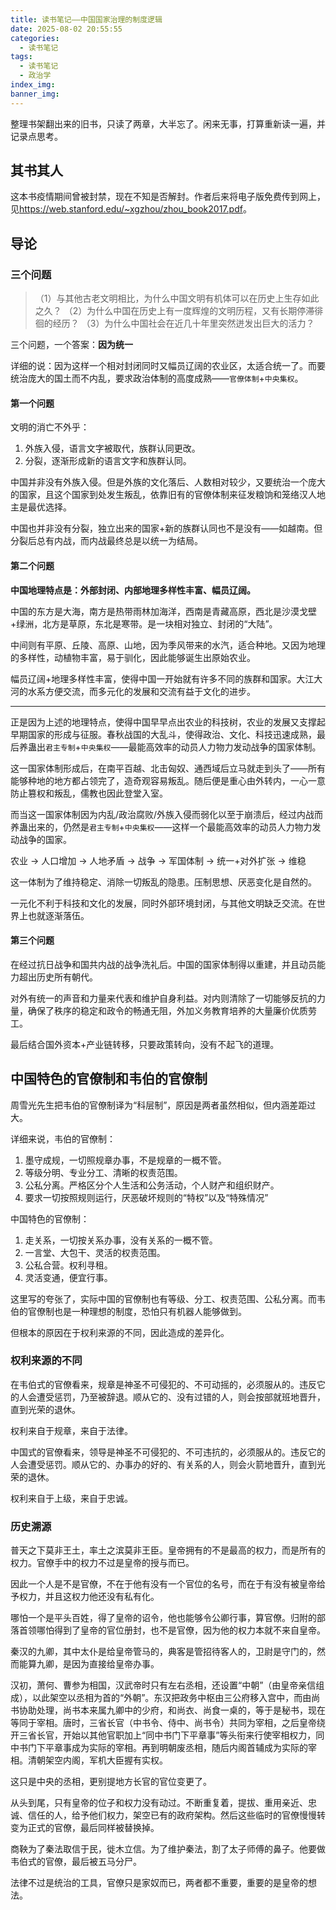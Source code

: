 ```yaml
---
title: 读书笔记——中国国家治理的制度逻辑
date: 2025-08-02 20:55:55
categories:
  - 读书笔记
tags:
  - 读书笔记
  - 政治学
index_img:
banner_img:
---
```


整理书架翻出来的旧书，只读了两章，大半忘了。闲来无事，打算重新读一遍，并记录点思考。

<!-- more -->

## 其书其人

这本书疫情期间曾被封禁，现在不知是否解封。作者后来将电子版免费传到网上，见<https://web.stanford.edu/~xgzhou/zhou_book2017.pdf>。

## 导论

### 三个问题

> （1）与其他古老文明相比，为什么中国文明有机体可以在历史上生存如此之久？
> （2）为什么中国在历史上有一度辉煌的文明历程，又有长期停滞徘徊的经历？
> （3）为什么中国社会在近几十年里突然迸发出巨大的活力？

三个问题，一个答案：**因为统一**

详细的说：因为这样一个相对封闭同时又幅员辽阔的农业区，太适合统一了。而要统治庞大的国土而不内乱，要求政治体制的高度成熟——`官僚体制`+`中央集权`。

#### 第一个问题

文明的消亡不外乎：

1. 外族入侵，语言文字被取代，族群认同更改。
2. 分裂，逐渐形成新的语言文字和族群认同。

中国并非没有外族入侵。但是外族的文化落后、人数相对较少，又要统治一个庞大的国家，且这个国家到处发生叛乱，依靠旧有的官僚体制来征发粮饷和笼络汉人地主是最优选择。

中国也并非没有分裂，独立出来的国家+新的族群认同也不是没有——如越南。但分裂后总有内战，而内战最终总是以统一为结局。

#### 第二个问题

**中国地理特点是：外部封闭、内部地理多样性丰富、幅员辽阔。**

中国的东方是大海，南方是热带雨林加海洋，西南是青藏高原，西北是沙漠戈壁+绿洲，北方是草原，东北是寒带。是一块相对独立、封闭的“大陆”。

中间则有平原、丘陵、高原、山地，因为季风带来的水汽，适合种地。又因为地理的多样性，动植物丰富，易于驯化，因此能够诞生出原始农业。

幅员辽阔+地理多样性丰富，使得中国一开始就有许多不同的族群和国家。大江大河的水系方便交流，而多元化的发展和交流有益于文化的进步。

---

正是因为上述的地理特点，使得中国早早点出农业的科技树，农业的发展又支撑起早期国家的形成与征服。春秋战国的大乱斗，使得政治、文化、科技迅速成熟，最后养蛊出`君主专制`+`中央集权`——最能高效率的动员人力物力发动战争的国家体制。

这一国家体制形成后，在南平百越、北击匈奴、通西域后立马就走到头了——所有能够种地的地方都占领完了，造奇观容易叛乱。随后便是重心由外转内，一心一意防止篡权和叛乱，儒教也因此登堂入室。

而当这一国家体制因为内乱/政治腐败/外族入侵而弱化以至于崩溃后，经过内战而养蛊出来的，仍然是`君主专制`+`中央集权`——这样一个最能高效率的动员人力物力发动战争的国家。

农业 -> 人口增加 -> 人地矛盾 -> 战争 -> 军国体制 -> 统一+对外扩张 -> 维稳

这一体制为了维持稳定、消除一切叛乱的隐患。压制思想、厌恶变化是自然的。

一元化不利于科技和文化的发展，同时外部环境封闭，与其他文明缺乏交流。在世界上也就逐渐落伍。

#### 第三个问题

在经过抗日战争和国共内战的战争洗礼后。中国的国家体制得以重建，并且动员能力超出历史所有朝代。

对外有统一的声音和力量来代表和维护自身利益。对内则清除了一切能够反抗的力量，确保了秩序的稳定和政令的畅通无阻，外加义务教育培养的大量廉价优质劳工。

最后结合国外资本+产业链转移，只要政策转向，没有不起飞的道理。

## 中国特色的官僚制和韦伯的官僚制

周雪光先生把韦伯的官僚制译为“科层制”，原因是两者虽然相似，但内涵差距过大。

详细来说，韦伯的官僚制：

1. 墨守成规，一切照规章办事，不是规章的一概不管。
2. 等级分明、专业分工、清晰的权责范围。
3. 公私分离。严格区分个人生活和公务活动，个人财产和组织财产。
4. 要求一切按照规则运行，厌恶破坏规则的“特权”以及“特殊情况”

中国特色的官僚制：

1. 走关系，一切按关系办事，没有关系的一概不管。
2. 一言堂、大包干、灵活的权责范围。
3. 公私合营。权利寻租。
4. 灵活变通，便宜行事。

这里写的夸张了，实际中国的官僚制也有等级、分工、权责范围、公私分离。而韦伯的官僚制也是一种理想的制度，恐怕只有机器人能够做到。

但根本的原因在于权利来源的不同，因此造成的差异化。

### 权利来源的不同

在韦伯式的官僚看来，规章是神圣不可侵犯的、不可动摇的，必须服从的。违反它的人会遭受惩罚，乃至被辞退。顺从它的、没有过错的人，则会按部就班地晋升，直到光荣的退休。

权利来自于规章，来自于法律。

中国式的官僚看来，领导是神圣不可侵犯的、不可违抗的，必须服从的。违反它的人会遭受惩罚。顺从它的、办事办的好的、有关系的人，则会火箭地晋升，直到光荣的退休。

权利来自于上级，来自于忠诚。

### 历史溯源

普天之下莫非王土，率土之滨莫非王臣。皇帝拥有的不是最高的权力，而是所有的权力。官僚手中的权力不过是皇帝的授与而已。

因此一个人是不是官僚，不在于他有没有一个官位的名号，而在于有没有被皇帝给予权力，并且这权力他还没有私有化。

哪怕一个是平头百姓，得了皇帝的诏令，他也能够令公卿行事，算官僚。归附的部落首领哪怕得到了皇帝的官位册封，也不是官僚，因为他的权力本就不来自皇帝。

秦汉的九卿，其中太仆是给皇帝管马的，典客是管招待客人的，卫尉是守门的，然而能算九卿，是因为直接给皇帝办事。

汉初，萧何、曹参为相国，汉武帝时只有左右丞相，还设置“中朝”（由皇帝亲信组成），以此架空以丞相为首的“外朝”。东汉把政务中枢由三公府移入宫中，而由尚书协助处理，尚书本来属九卿中的少府，和尚衣、尚食一桌的，等于是秘书，现在等同于宰相。唐时，三省长官（中书令、侍中、尚书令）共同为宰相，之后皇帝绕开三省长官，开始以其他官职加上“同中书门下平章事”等头衔来行使宰相权力，同中书门下平章事成为实际的宰相。再到明朝废丞相，随后内阁首辅成为实际的宰相。清朝架空内阁，军机大臣握有实权。

这只是中央的丞相，更别提地方长官的官位变更了。

从头到尾，只有皇帝的位子和权力没有动过。不断重复着，提拔、重用亲近、忠诚、信任的人，给予他们权力，架空已有的政府架构。然后这些临时的官僚慢慢转变为正式的官僚，最后同样被替换掉。

商鞅为了秦法取信于民，徙木立信。为了维护秦法，割了太子师傅的鼻子。他要做韦伯式的官僚，最后被五马分尸。

法律不过是统治的工具，官僚只是家奴而已，两者都不重要，重要的是皇帝的想法。
